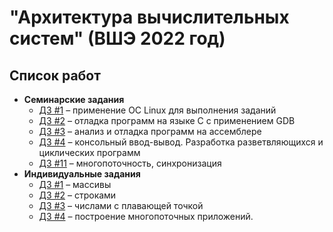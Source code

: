 # "Архитектура вычислительных систем" (ВШЭ 2022 год)

## Список работ
- **Семинарские задания**
    - [ДЗ #1](/seminar-01/) – применение ОС Linux для выполнения заданий
    - [ДЗ #2](/seminar-02/) – отладка программ на языке C с применением GDB
    - [ДЗ #3](/seminar-03/) – анализ и отладка программ на ассемблере
    - [ДЗ #4](/seminar-04/) – консольный ввод-вывод. Разработка разветвляющихся и циклических программ
    - [ДЗ #11](/seminar-11/) – многопоточность, синхронизация
- **Индивидуальные задания**
    - [ДЗ #1](/idz-01/) – массивы
    - [ДЗ #2](/idz-02/) – строками
    - [ДЗ #3](/idz-03/) – числами с плавающей точкой
    - [ДЗ #4](/idz-04/) – построение многопоточных приложений.
